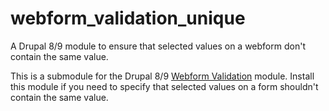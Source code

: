 # webform_validation_unique
A Drupal 8/9 module to ensure that selected values on a webform don't contain the same value.

This is a submodule for the Drupal 8/9 [Webform Validation](https://www.drupal.org/project/webform_validation) module.  Install this module if you need to specify that selected values on a form shouldn't contain the same value.
